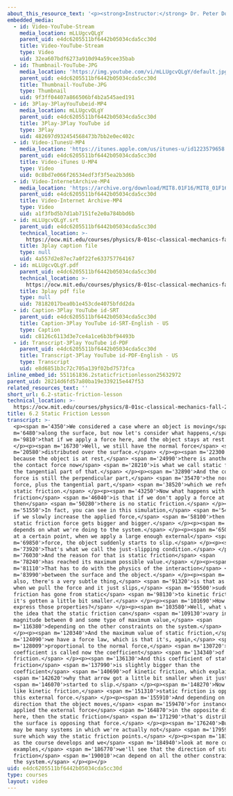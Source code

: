 ```yaml
---
about_this_resource_text: '<p><strong>Instructor:</strong> Dr. Peter Dourmashkin</p>'
embedded_media:
  - id: Video-YouTube-Stream
    media_location: mLLUgcvQLgY
    parent_uid: e4dc6205511bf6442b05034cda5cc30d
    title: Video-YouTube-Stream
    type: Video
    uid: 32ea607bdf6273a910d94a59cee35bab
  - id: Thumbnail-YouTube-JPG
    media_location: 'https://img.youtube.com/vi/mLLUgcvQLgY/default.jpg'
    parent_uid: e4dc6205511bf6442b05034cda5cc30d
    title: Thumbnail-YouTube-JPG
    type: Thumbnail
    uid: 9f3ff04407a866506bf4b2a545aed191
  - id: 3Play-3PlayYouTubeid-MP4
    media_location: mLLUgcvQLgY
    parent_uid: e4dc6205511bf6442b05034cda5cc30d
    title: 3Play-3Play YouTube id
    type: 3Play
    uid: 482697d932454568473b7bb2e0ec402c
  - id: Video-iTunesU-MP4
    media_location: 'https://itunes.apple.com/us/itunes-u/id1223579658'
    parent_uid: e4dc6205511bf6442b05034cda5cc30d
    title: Video-iTunes U-MP4
    type: Video
    uid: 0c8bd7e066f26534edf3f3f5ea2b3d6b
  - id: Video-InternetArchive-MP4
    media_location: 'https://archive.org/download/MIT8.01F16/MIT8_01F16_L06v02_360p.mp4'
    parent_uid: e4dc6205511bf6442b05034cda5cc30d
    title: Video-Internet Archive-MP4
    type: Video
    uid: a1f3fbd5b7d1ab7151fe2e0a784bbd6b
  - id: mLLUgcvQLgY.srt
    parent_uid: e4dc6205511bf6442b05034cda5cc30d
    technical_location: >-
      https://ocw.mit.edu/courses/physics/8-01sc-classical-mechanics-fall-2016/week-2-newtons-laws/6.2-static-friction-lesson/6.2-static-friction-lesson/mLLUgcvQLgY.srt
    title: 3play caption file
    type: null
    uid: 4a557d2e87ec7a0f22fe633757764167
  - id: mLLUgcvQLgY.pdf
    parent_uid: e4dc6205511bf6442b05034cda5cc30d
    technical_location: >-
      https://ocw.mit.edu/courses/physics/8-01sc-classical-mechanics-fall-2016/week-2-newtons-laws/6.2-static-friction-lesson/6.2-static-friction-lesson/mLLUgcvQLgY.pdf
    title: 3play pdf file
    type: null
    uid: 78182017bea0b1e453cde4075bfdd2da
  - id: Caption-3Play YouTube id-SRT
    parent_uid: e4dc6205511bf6442b05034cda5cc30d
    title: Caption-3Play YouTube id-SRT-English - US
    type: Caption
    uid: c8126c6113d3e7ce4a1ce6b3bf94493b
  - id: Transcript-3Play YouTube id-PDF
    parent_uid: e4dc6205511bf6442b05034cda5cc30d
    title: Transcript-3Play YouTube id-PDF-English - US
    type: Transcript
    uid: e8d6851b3c72c705a139f02bd7573fca
inline_embed_id: 551161836.2staticfrictionlesson25632972
parent_uid: 28214d6fd57a80ba19e339215e447f53
related_resources_text: ''
short_url: 6.2-static-friction-lesson
technical_location: >-
  https://ocw.mit.edu/courses/physics/8-01sc-classical-mechanics-fall-2016/week-2-newtons-laws/6.2-static-friction-lesson/6.2-static-friction-lesson
title: 6.2 Static Friction Lesson
transcript: >-
  <p><span m='4350'>We considered a case where an object is moving</span> <span
  m='6480'>along the surface, but now let's consider what happens,</span> <span
  m='9810'>that if we apply a force here, and the object stays at rest.</span>
  </p><p><span m='16730'>Well, we still have the normal force</span> <span
  m='20580'>distributed over the surface.</span> </p><p><span m='22300'>But now
  because the object is at rest,</span> <span m='24990'>there is another kind
  the contact force now</span> <span m='28210'>is what we call static friction,
  the tangential part of that.</span> </p><p><span m='32890'>And the contact
  force is still the perpendicular part,</span> <span m='35470'>the normal
  force, plus the tangential part,</span> <span m='38520'>which we refer to as
  static friction.</span> </p><p><span m='43250'>Now what happens with static
  friction</span> <span m='46040'>is that if we don't apply a force at all,
  then</span> <span m='50280'>there is no static friction.</span> </p><p><span
  m='51550'>In fact, you can see in this simulation,</span> <span m='54200'>that
  if we slowly increase the applied force,</span> <span m='58100'>then the
  static friction force gets bigger and bigger.</span> </p><p><span m='60950'>It
  depends on what we're doing to the system.</span> </p><p><span m='65069'>But
  at a certain point, when we apply a large enough external</span> <span
  m='69850'>force, the object suddenly starts to slip.</span> </p><p><span
  m='73920'>That's what we call the just-slipping condition.</span> </p><p><span
  m='76030'>And the reason for that is static friction</span> <span
  m='78240'>has reached its maximum possible value.</span> </p><p><span
  m='81110'>That has to do with the physics of the interaction</span> <span
  m='83990'>between the surface and the object.</span> </p><p><span m='87330'>So
  also, there's a very subtle thing,</span> <span m='91320'>is that as you see
  when we pull the force and it just slips,</span> <span m='95500'>suddenly the
  friction has gone from static</span> <span m='98130'>to kinetic friction, and
  it's gotten a little bit smaller.</span> </p><p><span m='101690'>How do we
  express those properties?</span> </p><p><span m='103580'>Well, what we have is
  the idea that the static friction can</span> <span m='109130'>vary in
  magnitude between 0 and some type of maximum value,</span> <span
  m='116380'>depending on the other constraints on the system.</span>
  </p><p><span m='120340'>And the maximum value of static friction,</span> <span
  m='124090'>we have a force law, which is that it's, again,</span> <span
  m='128009'>proportional to the normal force,</span> <span m='130720'>but the
  coefficient is called now the coefficient</span> <span m='134340'>of static
  friction.</span> </p><p><span m='136130'>And this coefficient of static
  friction</span> <span m='137990'>is slightly bigger than the
  coefficient</span> <span m='140690'>of kinetic friction, which explains</span>
  <span m='142620'>why that arrow got a little bit smaller when it just</span>
  <span m='146070'>started to slip.</span> </p><p><span m='148270'>Now again,
  like kinetic friction,</span> <span m='151310'>static friction is opposing
  this external force.</span> </p><p><span m='155910'>And depending on the
  direction that the object moves,</span> <span m='159470'>for instance, if we
  applied the external force</span> <span m='164870'>in the opposite direction,
  here, then the static friction</span> <span m='171290'>that's distributed over
  the surface is opposing that force.</span> </p><p><span m='176240'>But there
  may be many systems in which we're actually not</span> <span m='179590'>quite
  sure which way the static friction points.</span> </p><p><span m='183430'>And
  as the course develops and we</span> <span m='184940'>look at more complicated
  examples,</span> <span m='186770'>we'll see that the direction of static
  friction</span> <span m='190010'>can depend on all the other constraints on
  the system.</span> </p><p></p>
uid: e4dc6205511bf6442b05034cda5cc30d
type: courses
layout: video
---
```

